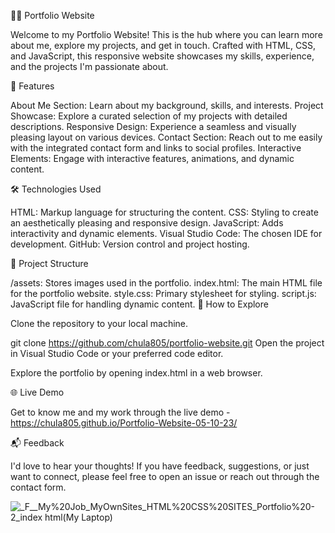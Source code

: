 👩‍💻 Portfolio Website

Welcome to my Portfolio Website! This is the hub where you can learn more about me, explore my projects, and get in touch. Crafted with HTML, CSS, and JavaScript, this responsive website showcases my skills, experience, and the projects I'm passionate about.

🚀 Features

About Me Section: Learn about my background, skills, and interests.
Project Showcase: Explore a curated selection of my projects with detailed descriptions.
Responsive Design: Experience a seamless and visually pleasing layout on various devices.
Contact Section: Reach out to me easily with the integrated contact form and links to social profiles.
Interactive Elements: Engage with interactive features, animations, and dynamic content.

🛠️ Technologies Used

HTML: Markup language for structuring the content.
CSS: Styling to create an aesthetically pleasing and responsive design.
JavaScript: Adds interactivity and dynamic elements.
Visual Studio Code: The chosen IDE for development.
GitHub: Version control and project hosting.

📂 Project Structure

/assets: Stores images used in the portfolio. index.html: The main HTML file for the portfolio website.
style.css: Primary stylesheet for styling.
script.js: JavaScript file for handling dynamic content.
🚧 How to Explore

Clone the repository to your local machine.

git clone https://github.com/chula805/portfolio-website.git
Open the project in Visual Studio Code or your preferred code editor.

Explore the portfolio by opening index.html in a web browser.

🌐 Live Demo

Get to know me and my work through the live demo - https://chula805.github.io/Portfolio-Website-05-10-23/

📬 Feedback

I'd love to hear your thoughts! If you have feedback, suggestions, or just want to connect, please feel free to open an issue or reach out through the contact form.

![_F__My%20Job_MyOwnSites_HTML%20CSS%20SITES_Portfolio%20-2_index html(My Laptop)](https://github.com/chula805/Portfolio-Website-05-10-23/assets/121760253/14dcd203-eb43-4a44-95c2-7b4836f13fc5)

